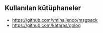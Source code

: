 ## Kullanılan kütüphaneler

* https://github.com/vmihailenco/msgpack
* https://github.com/kataras/golog
